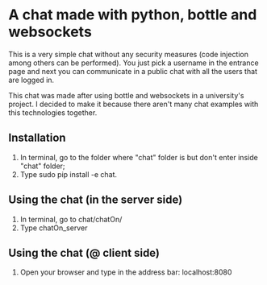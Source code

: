 # A chat made with python, bottle and websockets
This is a very simple chat without any security measures (code injection among others can be performed). You just pick a username in the entrance page and next you can communicate in a public chat with all the users that are logged in.

This chat was made after using bottle and websockets in a university's project. I decided to make it because there aren't many chat examples with this technologies together.

## Installation
1. In terminal, go to the folder where "chat" folder is but don't enter inside "chat" folder;
2. Type sudo pip install -e chat.

## Using the chat (in the server side)
1. In terminal, go to chat/chatOn/
2. Type chatOn_server

## Using the chat (@ client side)
1. Open your browser and type in the address bar: localhost:8080
